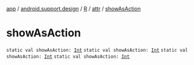 [app](../../../index.md) / [android.support.design](../../index.md) / [R](../index.md) / [attr](index.md) / [showAsAction](.)

# showAsAction

`static val showAsAction: `[`Int`](https://kotlinlang.org/api/latest/jvm/stdlib/kotlin/-int/index.html)
`static val showAsAction: `[`Int`](https://kotlinlang.org/api/latest/jvm/stdlib/kotlin/-int/index.html)
`static val showAsAction: `[`Int`](https://kotlinlang.org/api/latest/jvm/stdlib/kotlin/-int/index.html)
`static val showAsAction: `[`Int`](https://kotlinlang.org/api/latest/jvm/stdlib/kotlin/-int/index.html)